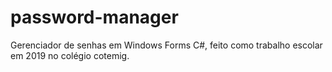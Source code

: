 # password-manager
Gerenciador de senhas em Windows Forms C#, feito como trabalho escolar em 2019 no colégio cotemig.
